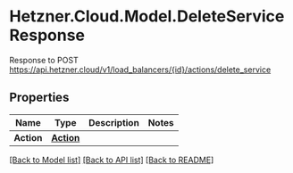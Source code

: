 # Hetzner.Cloud.Model.DeleteServiceResponse
Response to POST https://api.hetzner.cloud/v1/load_balancers/{id}/actions/delete_service

## Properties

Name | Type | Description | Notes
------------ | ------------- | ------------- | -------------
**Action** | [**Action**](Action.md) |  | 

[[Back to Model list]](../../README.md#documentation-for-models) [[Back to API list]](../../README.md#documentation-for-api-endpoints) [[Back to README]](../../README.md)

